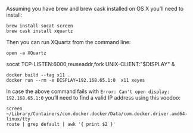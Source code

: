 Assuming you have brew and brew cask installed on OS X you’ll need to install:
```
brew install socat screen
brew cask install xquartz
```

Then you can run XQuartz from the command line:
```
open -a XQuartz
```

socat TCP-LISTEN:6000,reuseaddr,fork UNIX-CLIENT:\"$DISPLAY\" &

```
docker build --tag x11 .
docker run --rm -e DISPLAY=192.168.65.1:0  x11 xeyes
```

In case the above command fails with `Error: Can't open display: 192.168.65.1:0` you’ll need to find a valid IP address using this voodoo:

```
screen ~/Library/Containers/com.docker.docker/Data/com.docker.driver.amd64-linux/tty
route | grep default | awk '{ print $2 }'
```
